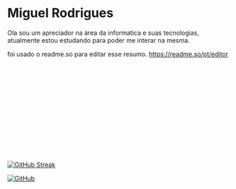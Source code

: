 # Miguel Rodrigues

Ola sou um apreciador na área da informatica e suas tecnologias, atualmente estou estudando para poder me interar na mesma.

foi usado o readme.so para editar esse resumo. https://readme.so/pt/editor

<br><br><br><br><br><br><br><br><br><br><br><br>


[![GitHub Streak](https://streak-stats.demolab.com?user=Rudrigues&theme=dark&date_format=M%20j%5B%2C%20Y%5D)](https://github.com/Rudrigues/dio-lab-open-source)

[![GitHub](https://img.shields.io/badge/GitHub-100000?style=for-the-badge&logo=github&logoColor=white)](https://github.com/Rudrigues)